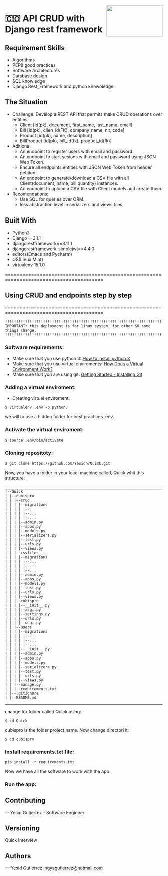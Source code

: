 <p>
<img width="180" height="100" src="https://res.cloudinary.com/practicaldev/image/fetch/s--O2cjB-id--/c_imagga_scale,f_auto,fl_progressive,h_420,q_auto,w_1000/https://thepracticaldev.s3.amazonaws.com/i/a3exuz06e9h212pandfr.png" align="right" >
</p>





# :colombia: API CRUD with Django rest framework

## Requirement Skills
- Algorithms
- PEP8 good practices
- Software Architectures
- Database design
- SQL knowledge
- Django Rest_Framework and python knowoledge

## The Situation
- Challenge: Develop a REST API that permits make CRUD operations over entities:
  - Client      [id(pk), document, first_name, last_name, email]
  - Bill        [id(pk), clien_id(FK), company_name, nit, code]
  - Product     [id(pk), name, description]
  - BillProduct [id(pk), bill_id(fk), product_id(fk)]
- Aditional:
  - An endpoint to register users with email and password
  - An endpoint to start sesions with email and password using JSON Web Token.
  - Ensure all endpoints entities with JSON Web Token from header petition.
  - An endpoint to generate/download a CSV file with all Client(document, name, bill quantity) instances.
  - An endpoint to upload a CSV file with Client models and create them.
- Recomendations:
  - Use SQL for queries over ORM.
  - less abstraction level in serializers and views files.

## Built With
- Python3
- Django==3.1.1
- djangorestframework==3.11.1
- djangorestframework-simplejwt==4.4.0
- editors(Emacs and Pycharm)
- OS(Linux Mint)
- virtualenv 15.1.0

========================================================================================
## Using CRUD and endpoints step by step
========================================================================================
```
!!!!!!!!!!!!!!!!!!!!!!!!!!!!!!!!!!!!!!!!!!!!!!!!!!!!!!!!!!!!!!!!!!!!!!!!!!!!!!!!!!!!!!!!
IMPORTANT: this deployment is for linux system, for other SO some things change.
!!!!!!!!!!!!!!!!!!!!!!!!!!!!!!!!!!!!!!!!!!!!!!!!!!!!!!!!!!!!!!!!!!!!!!!!!!!!!!!!!!!!!!!!
```
### Software requirements:
- Make sure that you use python 3: [How to install python 3](https://realpython.com/installing-python/#how-to-install-python-on-linux)
- Make sure that you use virtual enviroments: [How Does a Virtual Environment Work?](https://realpython.com/python-virtual-environments-a-primer/#how-does-a-virtual-environment-work)
- Make sure that you are using git: [Getting Started - Installing Git](https://git-scm.com/book/en/v2/Getting-Started-Installing-Git)
### Adding a virtual enviroment:
- Creating virtual enviroment:
```
$ virtualenv .env -p python3
```
we will to use a hidden folder for best practices .env.

### Activate the virtual enviroment:
```
$ source .env/bin/activate
```
### Cloning repositoty:
```
$ git clone https://github.com/Yesidh/Quick.git
```
Now, you have a folder in your local machine called, Quick whit this structure:
```
__________________________________________________________________________________________
|--Quick
| |--cubispro
| | |--crud
| | | |--migrations
| | | | |--...
| | | | |--...
| | | | |--...
| | | |--admin.py
| | | |--apps.py
| | | |--models.py
| | | |--serializers.py
| | | |--test.py
| | | |--urls.py
| | | |--views.py
| | |--csvfiles
| | | |--migrations
| | | | |--...
| | | | |--...
| | | | |--...
| | | |--admin.py
| | | |--apps.py
| | | |--models.py
| | | |--test.py
| | | |--urls.py
| | | |--views.py
| | |--cubispro
| | | |--__init__.py
| | | |--asgi.py
| | | |--settings.py
| | | |--urls.py
| | | |--wsgi.py
| | |--users
| | | |--migrations
| | | | |--...
| | | | |--...
| | | | |--...
| | | |--__init__.py
| | | |--admin.py
| | | |--apps.py
| | | |--models.py
| | | |--serializers.py
| | | |--test.py
| | | |--urls.py
| | | |--views.py
| | |--manage.py
| | |--requirements.txt
| |--.gitignore
| |--README.md
```
_______________________________________________________________________________________

change for folder called Quick  using:
```
$ cd Quick
```
cubispro is the folder project name. Now change directori it:

```
$ cd cubispro
```
### Install requirements.txt file:
```
pip install -r requirements.txt
```
Now we have all the software to work with the app.
### Run the app:

## Contributing
-- Yesid Gutierrez - Software Engineer                                          
## Versioning
Quick Interview
## Authors
---Yesid Gutierrez  ingyagutierrez@hotmail.com                                    
                                                                               
